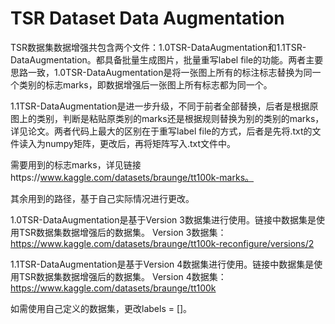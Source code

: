 # TSR Dataset Data Augmentation
TSR数据集数据增强共包含两个文件：1.0TSR-DataAugmentation和1.1TSR-DataAugmentation。都具备批量生成图片，批量重写label file的功能。两者主要思路一致，1.0TSR-DataAugmentation是将一张图上所有的标注标志替换为同一个类别的标志marks，即数据增强后一张图上所有标志都为同一个。

1.1TSR-DataAugmentation是进一步升级，不同于前者全部替换，后者是根据原图上的类别，判断是粘贴原类别的marks还是根据规则替换为别的类别的marks，详见论文。两者代码上最大的区别在于重写label file的方式，后者是先将.txt的文件读入为numpy矩阵，更改后，再将矩阵写入.txt文件中。

需要用到的标志marks，详见链接https://www.kaggle.com/datasets/braunge/tt100k-marks。

其余用到的路径，基于自己实际情况进行更改。

1.0TSR-DataAugmentation是基于Version 3数据集进行使用。链接中数据集是使用TSR数据集数据增强后的数据集。
Version 3数据集：https://www.kaggle.com/datasets/braunge/tt100k-reconfigure/versions/2

1.1TSR-DataAugmentation是基于Version 4数据集进行使用。链接中数据集是使用TSR数据集数据增强后的数据集。
Version 4数据集：https://www.kaggle.com/datasets/braunge/tt100k

如需使用自己定义的数据集，更改labels = []。
